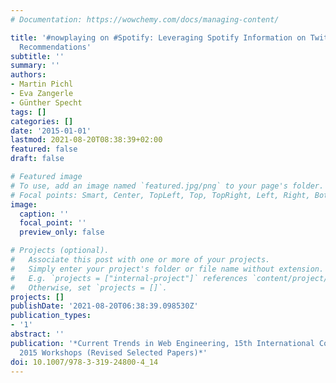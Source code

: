 ```yaml
---
# Documentation: https://wowchemy.com/docs/managing-content/

title: '#nowplaying on #Spotify: Leveraging Spotify Information on Twitter for Artist
  Recommendations'
subtitle: ''
summary: ''
authors:
- Martin Pichl
- Eva Zangerle
- Günther Specht
tags: []
categories: []
date: '2015-01-01'
lastmod: 2021-08-20T08:38:39+02:00
featured: false
draft: false

# Featured image
# To use, add an image named `featured.jpg/png` to your page's folder.
# Focal points: Smart, Center, TopLeft, Top, TopRight, Left, Right, BottomLeft, Bottom, BottomRight.
image:
  caption: ''
  focal_point: ''
  preview_only: false

# Projects (optional).
#   Associate this post with one or more of your projects.
#   Simply enter your project's folder or file name without extension.
#   E.g. `projects = ["internal-project"]` references `content/project/deep-learning/index.md`.
#   Otherwise, set `projects = []`.
projects: []
publishDate: '2021-08-20T06:38:39.098530Z'
publication_types:
- '1'
abstract: ''
publication: '*Current Trends in Web Engineering, 15th International Conference, ICWE
  2015 Workshops (Revised Selected Papers)*'
doi: 10.1007/978-3-319-24800-4_14
---
```

